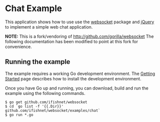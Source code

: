 # Chat Example

This application shows how to use use the
[websocket](https://github.com/ifishnet/websocket) package and
[jQuery](http://jquery.com) to implement a simple web chat application.

**NOTE:** This is a fork/vendoring of http://github.com/gorilla/websocket
The following documentation has been modified to point at this fork for
convenience.

## Running the example

The example requires a working Go development environment. The [Getting
Started](http://golang.org/doc/install) page describes how to install the
development environment.

Once you have Go up and running, you can download, build and run the example
using the following commands.

    $ go get github.com/ifishnet/websocket
    $ cd `go list -f '{{.Dir}}' github.com/ifishnet/websocket/examples/chat`
    $ go run *.go

